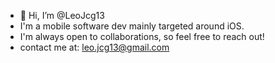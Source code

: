 - 👋 Hi, I’m @LeoJcg13
- I'm a mobile software dev mainly targeted around iOS.
- I'm always open to collaborations, so feel free to reach out!
- contact me at: leo.jcg13@gmail.com

<!---
LeoJcg13/LeoJcg13 is a ✨ special ✨ repository because its `README.md` (this file) appears on your GitHub profile.
You can click the Preview link to take a look at your changes.
--->
